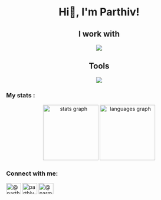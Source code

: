 <h1 align="center" > Hi👋, I'm Parthiv! </h1>
<h2 align="center" >I work with</h2>
<p align="center">
  <a href="https://skillicons.dev">
    <img src="https://skillicons.dev/icons?i=html,css,js,react,nodejs,express,materialui,mongodb,mysql,nextjs,npm,postgres,postman,prisma,styledcomponents,supabase,tailwind&perline=9" />
  </a>
</p>

<h2 align="center"> Tools </h2>
<p align="center">
  <a href="https://skillicons.dev">
    <img src="https://skillicons.dev/icons?i=aws,docker,git,github,vercel" />
  </a>
</p>

<h3 align="left">My stats : </h3>
<div align="center">
  <img src="https://github-readme-stats.vercel.app/api?username=parthiv011&hide_title=false&hide_rank=false&show_icons=true&include_all_commits=true&count_private=true&disable_animations=false&theme=dracula&locale=en&hide_border=false&order=1" height="150" alt="stats graph"  />
  <img src="https://github-readme-stats.vercel.app/api/top-langs?username=parthiv011&locale=en&hide_title=false&layout=compact&card_width=320&langs_count=5&theme=dracula&hide_border=false&order=2" height="150" alt="languages graph"  />
</div>

###

<h3 align="left">Connect with me:</h3>
<p align="left">
<a href="https://twitter.com/@Parthiv_21" target="blank"><img align="center" src="https://raw.githubusercontent.com/rahuldkjain/github-profile-readme-generator/master/src/images/icons/Social/twitter.svg" alt="@parthiv2111" height="30" width="40" /></a>
<a href="https://linkedin.com/in/parthiv parmar" target="blank"><img align="center" src="https://raw.githubusercontent.com/rahuldkjain/github-profile-readme-generator/master/src/images/icons/Social/linked-in-alt.svg" alt="parthiv parmar" height="30" width="40" /></a>
<a href="https://medium.com/@parmarparthiv77" target="blank"><img align="center" src="https://raw.githubusercontent.com/rahuldkjain/github-profile-readme-generator/master/src/images/icons/Social/medium.svg" alt="@parmarparthiv77" height="30" width="40" /></a>
</p>

